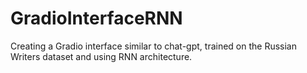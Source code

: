 # GradioInterfaceRNN
Creating a Gradio interface similar to chat-gpt, trained on the Russian Writers dataset and using RNN architecture.

